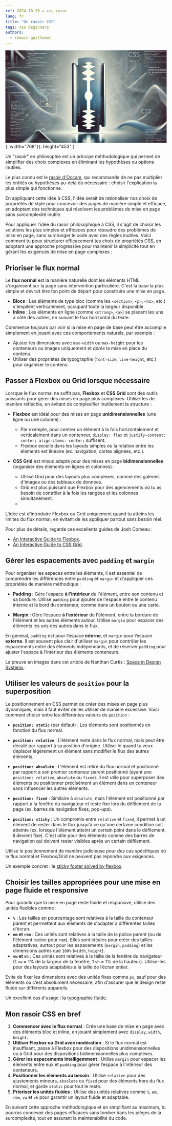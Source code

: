 ```yaml
---
ref: 2024-10-20-a-css-razor
lang: fr
title: "Un rasoir CSS"
tags: css beginners
authors:
  - romain-guillemot
---
```


![](/assets/2024-10-20-a-css-razor.webp){: width="768"}{: height="453" }

Un "rasoir" en philosophie est un principe méthodologique qui permet de simplifier des choix complexes en éliminant les hypothèses ou options inutiles.

<!--more-->

Le plus connu est le [rasoir d'Occam](https://fr.m.wikipedia.org/wiki/Rasoir_d%27Ockham), qui recommande de ne pas multiplier les entités ou hypothèses au-delà du nécessaire : choisir l'explication la plus simple qui fonctionne.

En appliquant cette idée à CSS, l'idée serait de rationaliser nos choix de propriétés de style pour concevoir des pages de manière simple et efficace, en adoptant des techniques qui résolvent les problèmes de mise en page sans surcomplexité inutile.

Pour appliquer l'idée du rasoir philosophique à CSS, il s'agit de choisir les solutions les plus simples et efficaces pour résoudre des problèmes de mise en page, sans surcharger le code avec des règles inutiles. Voici comment tu peux structurer efficacement tes choix de propriétés CSS, en adoptant une approche progressive pour maintenir la simplicité tout en gérant les exigences de mise en page complexes :

## Prioriser le flux normal

Le **flux normal** est la manière naturelle dont les éléments HTML s'organisent sur la page sans intervention particulière. C'est la base la plus simple et devrait être ton point de départ pour construire une mise en page.

- **Blocs** : Les éléments de type bloc (comme les `<section>`, `<p>`, `<h1>`, etc.) s'empilent verticalement, occupant toute la largeur disponible.
- **Inline** : Les éléments en ligne (comme `<strong>`, `<a>`) se placent les uns à côté des autres, en suivant le flux horizontal du texte.

Commence toujours par voir si la mise en page de base peut être accomplie simplement en jouant avec ces comportements naturels, par exemple :

- Ajuster les dimensions avec `max-width` ou `max-height` pour les conteneurs ou images uniquement et *après* la mise en place du contenu.
- Utiliser des propriétés de typographie (`font-size`, `line-height`, etc.) pour organiser le contenu.

## Passer à Flexbox ou Grid lorsque nécessaire

Lorsque le flux normal ne suffit pas, **Flexbox** et **CSS Grid** sont des outils puissants pour gérer des mises en page plus complexes. Utilise-les de manière réfléchie, en évitant de complexifier inutilement la structure :

- **Flexbox** est idéal pour des mises en page **unidimensionnelles** (une ligne ou une colonne) :
  - Par exemple, pour centrer un élément à la fois horizontalement et verticalement dans un conteneur, `display: flex` et `justify-content: center; align-items: center;` suffisent.
  - Flexbox excelle dans les layouts simples où la relation entre les éléments est linéaire (ex. navigation, cartes alignées, etc.).

- **CSS Grid** est mieux adapté pour des mises en page **bidimensionnelles** (organiser des éléments en lignes et colonnes) :
  - Utilise Grid pour des layouts plus complexes, comme des galeries d'images ou des tableaux de données.
  - Grid est plus puissant que Flexbox pour des agencements où tu as besoin de contrôler à la fois les rangées et les colonnes simultanément.
  - 

L'idée est d’introduire Flexbox ou Grid uniquement quand tu atteins les limites du flux normal, en évitant de les appliquer partout sans besoin réel.

Pour plus de détails, regarde ces excellents guides de Josh Comeau :

* [An Interactive Guide to Flexbox](https://www.joshwcomeau.com/css/interactive-guide-to-flexbox/).
* [An Interactive Guide to CSS Grid](https://www.joshwcomeau.com/css/interactive-guide-to-grid/).

## Gérer les espacements avec `padding` et `margin`

Pour organiser les espaces entre les éléments, il est essentiel de comprendre les différences entre `padding` et `margin` et d'appliquer ces propriétés de manière méthodique :

- **Padding** : Gère l’espace **à l’intérieur** de l'élément, entre son contenu et sa bordure. Utilise `padding` pour ajouter de l'espace entre le contenu interne et le bord du conteneur, comme dans un bouton ou une carte.
  
- **Margin** : Gère l’espace **à l’extérieur** de l'élément, entre la bordure de l'élément et les autres éléments autour. Utilise `margin` pour espacer des éléments les uns des autres dans le flux.

En général, `padding` est pour l’espace **interne**, et `margin` pour l’espace **externe**. Il est souvent plus clair d'utiliser `margin` pour contrôler les espacements entre des éléments indépendants, et de réserver `padding` pour ajuster l'espace à l’intérieur des éléments conteneurs.

La preuve en images dans cet article de Nanthan Curtis : [Space in Design Systems](https://medium.com/eightshapes-llc/space-in-design-systems-188bcbae0d62).

## Utiliser les valeurs de `position` pour la superposition

Le positionnement en CSS permet de créer des mises en page plus dynamiques, mais il faut éviter de les utiliser de manière excessive. Voici comment choisir entre les différentes valeurs de `position` :

- **`position: static`** (par défaut) : Les éléments sont positionnés en fonction du flux normal.
  
- **`position: relative`** : L'élément reste dans le flux normal, mais peut être décalé par rapport à sa position d'origine. Utilise-le quand tu veux déplacer légèrement un élément sans modifier le flux des autres éléments.
  
- **`position: absolute`** : L'élément est retiré du flux normal et positionné par rapport à son premier conteneur parent positionné (ayant une `position: relative`, `absolute` ou `fixed`). Il est utile pour superposer des éléments ou positionner précisément un élément dans un conteneur sans influencer les autres éléments.
  
- **`position: fixed`** : Similaire à `absolute`, mais l'élément est positionné par rapport à la fenêtre du navigateur et reste fixe lors du défilement de la page (ex. barres de navigation fixes, pop-ups).

- **`position: sticky`** : Un compromis entre `relative` et `fixed`, il permet à un élément de rester dans le flux jusqu'à ce qu'une certaine condition soit atteinte (ex. lorsque l'élément atteint un certain point dans le défilement, il devient fixe). C'est utile pour des éléments comme des barres de navigation qui doivent rester visibles après un certain défilement.

Utilise le positionnement de manière judicieuse pour des cas spécifiques où le flux normal et Flexbox/Grid ne peuvent pas répondre aux exigences.

Un exemple concret : le [sticky footer solved by flexbox](https://philipwalton.github.io/solved-by-flexbox/demos/sticky-footer/).

## Choisir les tailles appropriées pour une mise en page fluide et responsive

Pour garantir que la mise en page reste fluide et responsive, utilise des unités flexibles comme :

- **`%`** : Les tailles en pourcentage sont relatives à la taille du conteneur parent et permettent aux éléments de s'adapter à différentes tailles d'écran.
- **`em` et `rem`** : Ces unités sont relatives à la taille de la police parent (ou de l'élément racine pour `rem`). Elles sont idéales pour créer des tailles adaptatives, surtout pour les espacements (`margin`, `padding`) et les dimensions autres que `100%` (`width`, `height`).
- **`vw` et `vh`** : Ces unités sont relatives à la taille de la fenêtre du navigateur (1 `vw` = 1% de la largeur de la fenêtre, 1 `vh` = 1% de la hauteur). Utilise-les pour des layouts adaptables à la taille de l’écran entier.

Évite de fixer les dimensions avec des unités fixes comme `px`, sauf pour des éléments où c’est absolument nécessaire, afin d'assurer que le design reste fluide sur différents appareils.

Un excellent cas d'usage : la [typographie fluide](https://www.smashingmagazine.com/2022/01/modern-fluid-typography-css-clamp/).

## Mon rasoir CSS en bref

1. **Commencer avec le flux normal** : Crée une base de mise en page avec des éléments bloc et inline, en jouant simplement avec `display`, `width`, `height`.
2. **Utiliser Flexbox ou Grid avec modération** : Si le flux normal est insuffisant, passe à Flexbox pour des dispositions unidimensionnelles ou à Grid pour des dispositions bidimensionnelles plus complexes.
3. **Gérer les espacements intelligemment** : Utilise `margin` pour espacer les éléments entre eux et `padding` pour gérer l’espace à l’intérieur des conteneurs.
4. **Positionner les éléments au besoin** : Utilise `relative` pour des ajustements mineurs, `absolute` ou `fixed` pour des éléments hors du flux normal, et garde `static` pour tout le reste.
5. **Prioriser les unités fluides** : Utilise des unités relatives comme `%`, `em`, `rem`, `vw` et `vh` pour garantir un layout fluide et adaptable.

En suivant cette approche méthodologique et en simplifiant au maximum, tu pourras concevoir des pages efficaces sans tomber dans les pièges de la surcomplexité, tout en assurant la maintenabilité du code.

